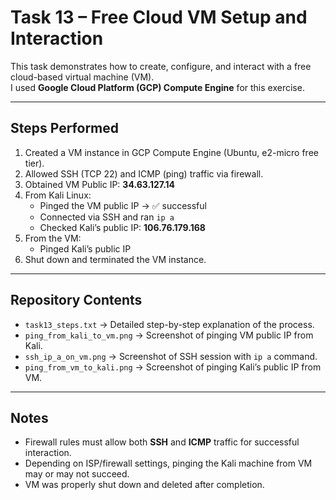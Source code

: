 # Task 13 – Free Cloud VM Setup and Interaction

This task demonstrates how to create, configure, and interact with a free cloud-based virtual machine (VM).  
I used **Google Cloud Platform (GCP) Compute Engine** for this exercise.

---

## Steps Performed
1. Created a VM instance in GCP Compute Engine (Ubuntu, e2-micro free tier).
2. Allowed SSH (TCP 22) and ICMP (ping) traffic via firewall.
3. Obtained VM Public IP: **34.63.127.14**
4. From Kali Linux:
   - Pinged the VM public IP → ✅ successful
   - Connected via SSH and ran `ip a`
   - Checked Kali’s public IP: **106.76.179.168**
5. From the VM:
   - Pinged Kali’s public IP
6. Shut down and terminated the VM instance.

---

## Repository Contents
- `task13_steps.txt` → Detailed step-by-step explanation of the process.
- `ping_from_kali_to_vm.png` → Screenshot of pinging VM public IP from Kali.
- `ssh_ip_a_on_vm.png` → Screenshot of SSH session with `ip a` command.
- `ping_from_vm_to_kali.png` → Screenshot of pinging Kali’s public IP from VM.

---

## Notes
- Firewall rules must allow both **SSH** and **ICMP** traffic for successful interaction.
- Depending on ISP/firewall settings, pinging the Kali machine from VM may or may not succeed.
- VM was properly shut down and deleted after completion.
